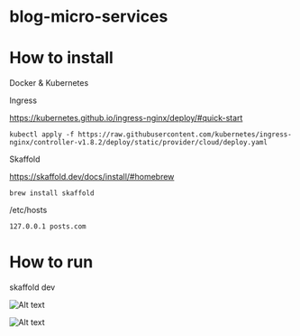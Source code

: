 # blog-micro-services

# How to install

Docker & Kubernetes

Ingress

https://kubernetes.github.io/ingress-nginx/deploy/#quick-start

`kubectl apply -f https://raw.githubusercontent.com/kubernetes/ingress-nginx/controller-v1.8.2/deploy/static/provider/cloud/deploy.yaml`

Skaffold

https://skaffold.dev/docs/install/#homebrew

`brew install skaffold`

/etc/hosts

`127.0.0.1 posts.com`

# How to run

skaffold dev

![Alt text](<Pasted Graphic 14.png>)

![Alt text](<Cloud Provider (AWS, GC, Azure).png>)
